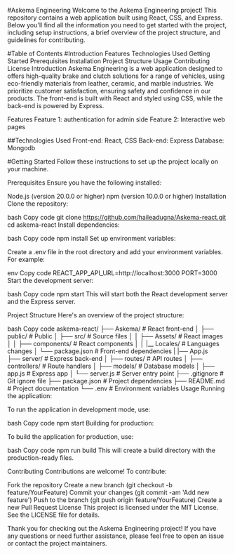 #Askema Engineering
Welcome to the Askema Engineering project! This repository contains a web application built using React, CSS, and Express. Below you'll find all the information you need to get started with the project, including setup instructions, a brief overview of the project structure, and guidelines for contributing.

#Table of Contents
#Introduction
Features
Technologies Used
Getting Started
Prerequisites
Installation
Project Structure
Usage
Contributing
License
Introduction
Askema Engineering is a web application designed to offers high-quality brake and clutch solutions for a range of vehicles, using eco-friendly materials from leather, ceramic, and marble industries. We prioritize customer satisfaction, ensuring safety and confidence in our products. The front-end is built with React and styled using CSS, while the back-end is powered by Express.

Features
Feature 1: authentication for admin side
Feature 2: Interactive web pages

##Technologies Used
Front-end: React, CSS
Back-end: Express
Database: Mongodb

#Getting Started
Follow these instructions to set up the project locally on your machine.

Prerequisites
Ensure you have the following installed:

Node.js (version 20.0.0 or higher)
npm (version 10.0.0 or higher)
Installation
Clone the repository:

bash
Copy code
git clone https://github.com/haileadugna/Askema-react.git
cd askema-react
Install dependencies:

bash
Copy code
npm install
Set up environment variables:

Create a .env file in the root directory and add your environment variables. For example:

env
Copy code
REACT_APP_API_URL=http://localhost:3000
PORT=3000
Start the development server:

bash
Copy code
npm start
This will start both the React development server and the Express server.

Project Structure
Here's an overview of the project structure:

bash
Copy code
askema-react/
├── Askema/                   # React front-end
│   ├── public/               # Public
│   ├── src/                  # Source files
│   │   ├── Assets/       # React images
│   │   ├── components/            # React components
│   │   |__ Locales/        # Languages changes
│   └── package.json          # Front-end dependencies
|   |── App.js   
├── server/                   # Express back-end
│   ├── routes/               # API routes
│   ├── controllers/          # Route handlers
│   ├── models/               # Database models
│   ├── app.js                # Express app
│   └── server.js             # Server entry point
├── .gitignore                # Git ignore file
├── package.json              # Project dependencies
├── README.md                 # Project documentation
└── .env                      # Environment variables
Usage
Running the application:

To run the application in development mode, use:

bash
Copy code
npm start
Building for production:

To build the application for production, use:

bash
Copy code
npm run build
This will create a build directory with the production-ready files.

Contributing
Contributions are welcome! To contribute:

Fork the repository
Create a new branch (git checkout -b feature/YourFeature)
Commit your changes (git commit -am 'Add new feature')
Push to the branch (git push origin feature/YourFeature)
Create a new Pull Request
License
This project is licensed under the MIT License. See the LICENSE file for details.

Thank you for checking out the Askema Engineering project! If you have any questions or need further assistance, please feel free to open an issue or contact the project maintainers.
